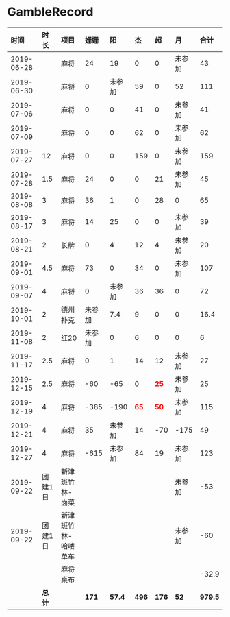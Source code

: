# GambleRecord
时间 | 时长 | 项目 | 姗姗 | 阳 | 杰 | 超 | 月 | 合计
:---- | :--- | :--- | :--- | :--- | :--- | :--- | :--- | :---
2019-06-28 |  | 麻将 | 24 | 19 | 0 | 0 | 未参加 | 43
2019-06-30 |  | 麻将 | 0 | 未参加 | 59 | 0 | 52 | 111
2019-07-06 |  | 麻将 | 0 | 0 | 41 | 0 | 未参加 | 41
2019-07-09 |  | 麻将 | 0 | 0 | 62 | 0 | 未参加 | 62
2019-07-27 | 12 | 麻将 | 0 | 0 | 159 | 0 | 未参加 | 159
2019-07-28 | 1.5 | 麻将 | 24 | 0 | 0 | 21 | 未参加 | 45
2019-08-08 | 3 | 麻将 | 36 | 1 | 0 | 28 | 0 | 65
2019-08-17 | 3 | 麻将 | 14 | 25 | 0 | 0 | 未参加 | 39
2019-08-21 | 2 | 长牌 | 0 | 4 | 12 | 4 | 未参加 | 20
2019-09-01 | 4.5 | 麻将 | 73 | 0 | 34 | 0 | 未参加 | 107
2019-09-07 | 4 | 麻将 | 0 | 未参加 | 36 | 36 | 0 | 72
2019-10-01 | 2 | 德州扑克 | 未参加 | 7.4 | 9 | 0 | 0 | 16.4
2019-11-08 | 2 | 红20 | 未参加 | 0 | 6 | 0 | 0 | 6
2019-11-17 | 2.5 | 麻将 | 0 | 1 | 14 | 12 | 未参加 | 27
2019-12-15 | 2.5 | 麻将 | -60 | -65 | 0 | <font color=#FF0000 ><b>25</b></font> | 未参加 | 25
2019-12-19 | 4 | 麻将 | -385 | -190 | <font color=#FF0000 ><b>65</b></font> | <font color=#FF0000 ><b>50</b></font> | 未参加 | 115
2019-12-21 | 4 | 麻将 | 35 | 未参加 | 14 | -70 | -175 | 49
2019-12-27 | 4 | 麻将 | -615 | 未参加 | 84 | 19 | 未参加 | 123
2019-09-22 | 团建1日 | 新津斑竹林-卤菜 |  |  |  |  | 未参加 | -53
2019-09-22 | 团建1日 | 新津斑竹林-哈喽单车 |  |  |  |  | 未参加 | -60
 |  |  | 麻将桌布 |  |  |  | | | -32.9
 |  | **总计** | | **171** | **57.4** | **496** | **176** | **52** | **979.5**

